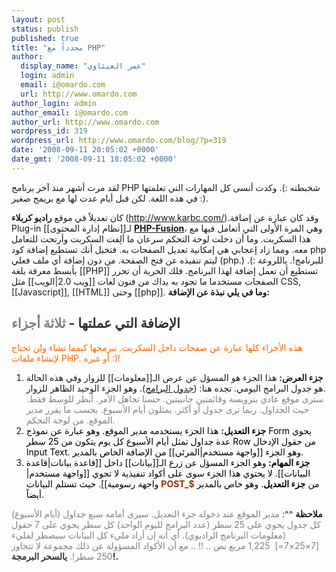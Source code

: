 ```yaml
---
layout: post
status: publish
published: true
title: "مجدداً مع PHP"
author:
  display_name: "عمر العيثاوي"
  login: admin
  email: i@omardo.com
  url: http://www.omardo.com
author_login: admin
author_email: i@omardo.com
author_url: http://www.omardo.com
wordpress_id: 319
wordpress_url: http://www.omardo.com/blog/?p=319
date: '2008-09-11 20:05:02 +0000'
date_gmt: '2008-09-11 18:05:02 +0000'
---
```

<p>لقد مرت أشهر منذ آخر برنامج PHP شخبطته :). وكدت أنسى كل المهارات التي تعلمتها في هذه اللغة. لكن قبل أيام عدت لها مع بريمج صغير :).</p>
<p>كان تعديلاً في موقع <strong>راديو كربلاء </strong>(<a href="http://www.karbc.com/">http://www.karbc.com/</a>).وقد كان عبارة عن إضافة Plug-in لـ[[نظام إدارة المحتوى]] <a href="http://www.phpfusion-ar.com/"><strong>PHP-Fusion</strong></a>، وهي المرة الأولى التي أتعامل فيها مع هذا السكربت. وما أن دخلت لوحة التحكم سرعان ما ألِفت السكربت وأرتحت للتعامل معه. ومما زاد إعجابي هي إمكانية تعديل الصفحات به. فتخيل أنك تستطيع إضافة كود php ليتم تنفيذه عن فتح الصفحة. من دون إضافة أي ملف فعلي (php.) للبرنامج!. ياللروعة :). بأبسط معرفة بلغة [[PHP]] تستطيع أن تعمل إضافة لهذا البرنامج. فلك الحرية أن تحرر الصفحات مستخدما ما تجود به يداك من فنون لغات [[ويب 2.0|الويب]] مثل CSS, [[Javascript]], [[HTML]] وحتى [[php]]. <strong>وما في يلي نبذة عن الإضافة:</strong><!--more--></p>
<h2><span style="color: #333333;">الإضافة التي عملتها - <span style="color: #808080;">ثلاثة أجزاء</span></span></h2>
<p><span style="color: #ff6600;">هذه الأجزاء كلها عبارة عن صفحات داخل السكربت. تبرمجها كيفما تشاء ولن تحتاج لإنشاء ملفات PHP. أو غيره :)!</span></p>
<ol>
<li><strong>جزء العرض:</strong> هذا الجزء هو المسؤل عن عرض الـ[[معلومات]] للزوار وفي هذه الحالة هو جدول البرامج اليومي. تجده هنا: (<a href="http://www.karbc.com/ar/viewpage.php?page_id=1">جدول البرامج</a>). وهو الجزء الوحيد الظاهر للزوار.<br />
<span style="color: #808080;">سترى موقع عادي بترويسة وقائمتين جانبيتين. حسنا تجاهل الأمر. أنظر للوسط فقط. حيث الجداول. ربما ترى جدول أو أكثر. يمثلون أيام الأسبوع. بحسب ما يقرر مدير الموقع. من لوحة التحكم.</span></li>
<li><span style="color: #808080;"><span style="color: #000000;"><strong>جزء التعديل:</strong> هذا الجزء يستخدمه مدير الموقع. وهو عبارة عن نموذج Form يحوي عدة جداول تمثل أيام الأسبوع كل يوم يتكون من 25 سطر Row من حقول الإدخال Input Text. وهو الجزء [[واجهة مستخدم|المرئي]] من الإضافة الخاص بالمدير.<br />
</span></span></li>
<li><span style="color: #808080;"><span style="color: #000000;"><strong>جزء المهام: </strong>وهو الجزء المسؤل عن زرع الـ[[بيانات]] داخل [[قاعدة بيانات|قاعدة البيانات]]. لا يحتوي هذا الجزء سوى على أكواد تنفيذية لا تحوي [[واجهة مستخدم|واجهة رسومية]]. حيث تستلم البيانات <span style="color: #993300;"><strong>POST_$</strong></span> من <strong>جزء التعديل</strong>. وهو خاص بالمدير أيضاً.</span></span></li>
</ol>
<p><strong>ملاحظة</strong> ^^: <span style="color: #808080;">مدير الموقع عند دخوله جزء التعديل. سيرى أمامه سبع جداول (أيام الأسبوع) كل جدول يحوي على 25 سطر (عدد البرامج لليوم الواحد) كل سطر يحوي على 7 حقول (معلومات البرنامج الراديوي). أي أنه إن أراد مليء كل البيانات سيضطر لمليء [7×25×7=]  1,225 مربع نص .. !! .. مع أن الأكواد المسؤولة عن ذلك مجموعة لا تتجاوز 250 سطر!.</span> <span style="color: #333333;"><strong>يالسحر البرمجة!.</strong></span></p>
